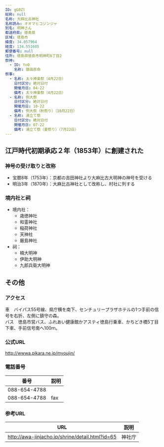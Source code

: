 ```yaml
---
ID: gG0Zl
総称: null
名称: 大麻比古神社
名称読み: オオマヒコジンジャ
別名: 明神さん
都道府県: 徳島県
区域: 徳島市
緯度: 34.057964
経度: 134.551605
郵便番号: null
住所: 徳島県徳島市明神町6丁目2
祭神:
  - ID: YoO
    名称: 猿田彦命
祭事:
  - 名称: 太々神楽祭（4月22日）
    日付区分: 絶対日付
    開催月日: 04-22
    備考: 太々神楽祭（4月22日）
  - 名称: 例大祭
    日付区分: 絶対日付
    開催月日: 10-22
    備考: 例大祭（秋祭り）（10月22日）
  - 名称: 湯立て祭
    日付区分: 絶対日付
    開催月日: 07-22
    備考: 湯立て祭（夏祭り）（7月22日）
---
```


## 江戸時代初期承応２年（1853年）に創建された

### 神号の受け取りと改称

- 宝暦8年（1753年）：京都の吉田神社より大麻比古大明神の神号を受ける
- 明治3年（1870年）：大麻比古神社として改称し、村社に列する

### 境内社と祠

- 境内社：
  - 歳徳神社
  - 和霊神社
  - 稲荷神社
  - 天神社
  - 厳島神社
- 祠：
  - 楠大明神
  - 伊助大明神
  - 九郎兵衛大明神

## その他

### アクセス

車　バイパス55号線、県庁横を南下、センチュリープラザホテルの1つ手前の信号を右折、左側に鎮守の森。<br>バス　徳島市営バス、ふれあい健康館かアスティ徳島行乗車、かちどき橋5丁目下車、手前信号南へ100ｍ。

### 公式URL

http://wwwa.pikara.ne.jp/myoujin/

### 電話番号

| 番号         | 説明 |
| ------------ | ---- |
| 088-654-4788 |      |
| 088-654-4788 | fax  |

### 参考URL

| URL                                             | 説明   |
| ----------------------------------------------- | ------ |
| http://awa-jinjacho.jp/shrine/detail.html?id=65 | 神社庁 |
